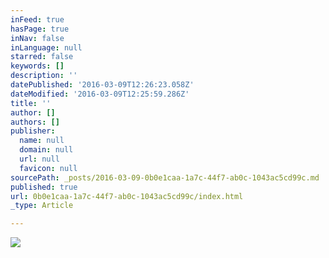 ```yaml
---
inFeed: true
hasPage: true
inNav: false
inLanguage: null
starred: false
keywords: []
description: ''
datePublished: '2016-03-09T12:26:23.058Z'
dateModified: '2016-03-09T12:25:59.286Z'
title: ''
author: []
authors: []
publisher:
  name: null
  domain: null
  url: null
  favicon: null
sourcePath: _posts/2016-03-09-0b0e1caa-1a7c-44f7-ab0c-1043ac5cd99c.md
published: true
url: 0b0e1caa-1a7c-44f7-ab0c-1043ac5cd99c/index.html
_type: Article

---
```

![](https://the-grid-user-content.s3-us-west-2.amazonaws.com/c39da08b-2ce5-47b8-b024-c4086fe6ad8f.jpg)
